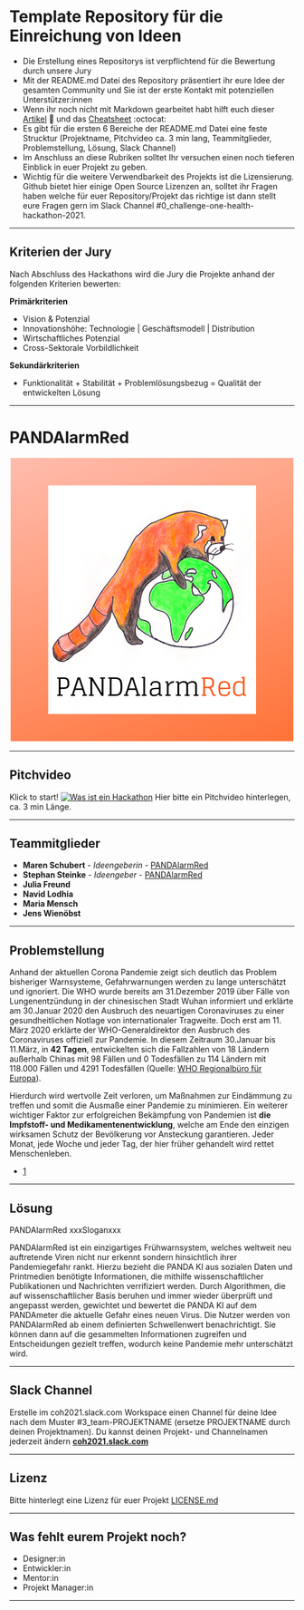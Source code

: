# Template Repository für die Einreichung von Ideen

* Die Erstellung eines Repositorys ist verpflichtend für die Bewertung durch unsere Jury
* Mit der README.md Datei des Repository präsentiert ihr eure Idee der gesamten Community und Sie ist der erste Kontakt mit potenziellen Unterstützer:innen
* Wenn ihr noch nicht mit Markdown gearbeitet habt hilft euch dieser [Artikel](https://guides.github.com/features/mastering-markdown/) :bookmark_tabs: und das [Cheatsheet](https://guides.github.com/pdfs/markdown-cheatsheet-online.pdf) :octocat: 
* Es gibt für die ersten 6 Bereiche der README.md Datei eine feste Strucktur (Projektname, Pitchvideo ca. 3 min lang, Teammitglieder, Problemstellung, Lösung, Slack Channel)
* Im Anschluss an diese Rubriken solltet Ihr versuchen einen noch tieferen Einblick in euer Projekt zu geben.
* Wichtig für die weitere Verwendbarkeit des Projekts ist die Lizensierung. Github bietet hier einige Open Source Lizenzen an, solltet ihr Fragen haben welche für euer Repository/Projekt das richtige ist dann stellt eure Fragen gern im Slack Channel #0_challenge-one-health-hackathon-2021.

---
## Kriterien der Jury
Nach Abschluss des Hackathons wird die Jury die Projekte anhand der folgenden Kriterien bewerten:

**Primärkriterien**
* Vision & Potenzial
* Innovationshöhe: Technologie | Geschäftsmodell | Distribution
* Wirtschaftliches Potenzial
* Cross-Sektorale Vorbildlichkeit

**Sekundärkriterien** 
* Funktionalität + Stabilität + Problemlösungsbezug = Qualität der entwickelten Lösung

---
# PANDAlarmRed
<p align="center"> <img src="https://github.com/ChallengeOneHealth/TEAM2/blob/main/PANDAlarmRed2.png">
</p>

---
## Pitchvideo
Klick to start!
[![Was ist ein Hackathon](https://challengeonehealth.com/wp-content/uploads/2020/12/Challenge-One-Health-Hackathon-Online-1-scaled.jpg)](https://challengeonehealth.com/wp-content/uploads/2021/02/was_ist_ein_hackaton.mp4)
Hier bitte ein Pitchvideo hinterlegen, ca. 3 min Länge. 

---
## Teammitglieder

* **Maren Schubert** - *Ideengeberin* - [PANDAlarmRed](https://github.com/ChallengeOneHealth/TEAM2)
* **Stephan Steinke** - *Ideengeber* - [PANDAlarmRed](https://github.com/ChallengeOneHealth/TEAM2)
* **Julia Freund**
* **Navid Lodhia**
* **Maria Mensch**
* **Jens Wienöbst**

---
## Problemstellung 

Anhand der aktuellen Corona Pandemie zeigt sich deutlich das Problem bisheriger Warnsysteme, Gefahrwarnungen werden zu lange unterschätzt und ignoriert.
Die WHO wurde bereits am 31.Dezember 2019 über Fälle von Lungenentzündung in der chinesischen Stadt Wuhan informiert und erklärte am 30.Januar 2020 den Ausbruch des neuartigen Coronaviruses zu einer gesundheitlichen Notlage von internationaler Tragweite. Doch erst am 11. März 2020 erklärte der WHO-Generaldirektor den Ausbruch des Coronaviruses offiziell zur Pandemie. In diesem Zeitraum 30.Januar bis 11.März, in **42 Tagen**, entwickelten sich die Fallzahlen von 18 Ländern außerhalb Chinas mit 98 Fällen und 0 Todesfällen zu 114 Ländern mit 118.000 Fällen und 4291 Todesfällen (Quelle: [WHO Regionalbüro für Europa](https://www.euro.who.int/de/health-topics/health-emergencies/coronavirus-covid-19/novel-coronavirus-2019-ncov)).

Hierdurch wird wertvolle Zeit verloren, um Maßnahmen zur Eindämmung zu treffen und somit die Ausmaße einer Pandemie zu minimieren.
Ein weiterer wichtiger Faktor zur erfolgreichen Bekämpfung von Pandemien ist **die Impfstoff- und Medikamentenentwicklung**, welche am Ende den einzigen wirksamen Schutz der Bevölkerung vor Ansteckung garantieren. Jeder Monat, jede Woche und jeder Tag, der hier früher gehandelt wird rettet Menschenleben.

- [1](https://github.com/ChallengeOneHealth/TEAM2)
---
## Lösung 

PANDAlarmRed xxxSloganxxx

PANDAlarmRed ist ein einzigartiges Frühwarnsystem, welches weltweit neu auftretende Viren nicht nur erkennt sondern hinsichtlich ihrer Pandemiegefahr rankt. Hierzu bezieht die PANDA KI aus sozialen Daten und Printmedien benötigte Informationen, die mithilfe wissenschaftlicher Publikationen und Nachrichten verrifiziert werden. Durch Algorithmen, die auf wissenschaftlicher Basis beruhen und immer wieder überprüft und angepasst werden, gewichtet und bewertet die PANDA KI auf dem PANDAmeter die aktuelle Gefahr eines neuen Virus. Die Nutzer werden von PANDAlarmRed ab einem definierten Schwellenwert benachrichtigt. Sie können dann auf die gesammelten Informationen zugreifen und Entscheidungen gezielt treffen, wodurch keine Pandemie mehr unterschätzt wird.

---
## Slack Channel

Erstelle im coh2021.slack.com Workspace einen Channel für deine Idee nach dem Muster #3_team-PROJEKTNAME (ersetze PROJEKTNAME durch deinen Projektnamen). Du kannst deinen Projekt- und Channelnamen jederzeit ändern [**coh2021.slack.com**](https://join.slack.com/t/coh21/shared_invite/zt-n7x97n34-x5E3MAoL869yCBPUhoskrg)

---
## Lizenz

Bitte hinterlegt eine Lizenz für euer Projekt [LICENSE.md](LICENSE.md)

---
## Was fehlt eurem Projekt noch?
* Designer:in
* Entwickler:in
* Mentor:in
* Projekt Manager:in

---
